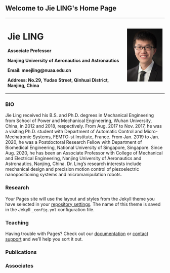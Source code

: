 ## Welcome to Jie LING's Home Page

<table border="0">
  <tr>
    <td width="75%">
      <h1>Jie LING</h1>
      <p><b>Associate Professor</p></b>
      <p><b>Nanjing University of Aeronautics and Astronautics</p></b>
      <p><b>Email: meejling@nuaa.edu.cn</p></b>
      <p><b>Address: No.29, Yudao Street, Qinhuai District, Nanjing, China </p></b>
    </td>
     <td width="25%">
      <img src="/lingjie.jpg" width="100%">  
     </td>
    </tr>  
</table>

### BIO

Jie Ling received his B.S. and Ph.D. degrees in Mechanical Engineering from School of Power and Mechanical Engineering, Wuhan
University, China, in 2012 and 2018, respectively. From Aug. 2017 to Nov. 2017, he was a visiting Ph.D. student with Department of
Automatic Control and Micro-Mechatronic Systems, FEMTO-st Institute, France. From Jan. 2019 to Jan. 2020, he was a Postdoctoral
Research Fellow with Department of Biomedical Engineering, National University of Singapore, Singapore. Since Aug. 2020, he has
been an Associate Professor with College of Mechanical and Electrical Engineering, Nanjing University of Aeronautics and
Astronautics, Nanjing, China. Dr. Ling’s research interests include mechanical design and precision motion control of piezoelectric
nanopositioning systems and micromanipulation robots.

### Research

Your Pages site will use the layout and styles from the Jekyll theme you have selected in your [repository settings](https://github.com/mee-jieling/mee-jieling.github.io/settings/pages). The name of this theme is saved in the Jekyll `_config.yml` configuration file.

### Teaching

Having trouble with Pages? Check out our [documentation](https://docs.github.com/categories/github-pages-basics/) or [contact support](https://support.github.com/contact) and we’ll help you sort it out.

### Publications

### Associates
